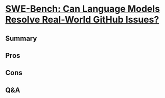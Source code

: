# [SWE-Bench: Can Language Models Resolve Real-World GitHub Issues?](https://arxiv.org/abs/2310.06770)

## Summary


## Pros


## Cons

## Q&A
